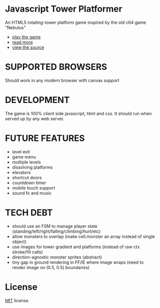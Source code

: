 Javascript Tower Platformer
===========================

An HTML5 rotating-tower platform game inspired by the old c64 game "Nebulus"

 * [play the game](https://jakesgordon.com/games/tower-platformer/)
 * [read more](https://jakesgordon.com/writing/rotating-tower-platformer/)
 * [view the source](https://github.com/jakesgordon/javascript-tower-platformer)

SUPPORTED BROWSERS
==================

Should work in any modern browser with canvas support

DEVELOPMENT
===========

The game is 100% client side javascript, html and css. It should run when served up by any web server.

FUTURE FEATURES
===============

 * level exit
 * game menu
 * multiple levels
 * dissolving platforms
 * elevators
 * shortcut doors
 * countdown timer
 * mobile touch support
 * sound fx and music

TECH DEBT
=========

 * should use an FSM to manage player state (standing/left/right/falling/climbing/hurt/etc)
 * allow monsters to overlap (make cell.monster an array instead of single object)
 * use images for tower gradient and platforms (instead of raw ctx stroke/fill calls)
 * direction-agnostic monster sprites (abstract)
 * tiny gap in ground rendering in FF/IE where image wraps (need to render image on (0.5, 0.5) boundaries)

License
=======

[MIT](http://en.wikipedia.org/wiki/MIT_License) license.

